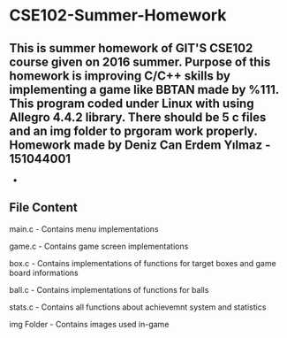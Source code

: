 # CSE102-Summer-Homework
This is summer homework of GIT'S CSE102 course given on 2016 summer. Purpose of this homework is improving C/C++ skills by implementing a game like BBTAN made by %111. This program coded under Linux with using Allegro 4.4.2 library. There should be 5 c files and an img folder to prgoram work properly. Homework made by Deniz Can Erdem Yılmaz - 151044001
-
-
File Content
-
main.c - Contains menu implementations

game.c - Contains game screen implementations

box.c - Contains implementations of functions for target boxes and game board informations

ball.c - Contains implementations of functions for balls

stats.c - Contains all functions about achievemnt system and statistics

img Folder - Contains images used in-game
